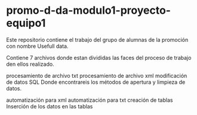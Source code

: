 # promo-d-da-modulo1-proyecto-equipo1
Este repositorio contiene el trabajo del grupo de alumnas de la promoción con nombre Usefull data. 

Contiene 7 archivos donde estan divididas las faces del proceso de trabajo den ellos realizado.

 procesamiento de archivo txt
 procesamiento de archivo xml
 modificación de datos SQL
Donde encontrareis los métodos de apertura y limpieza de datos.

 automatización para xml
 automatización para txt
 creación de tablas
Inserción de los datos en las tablas 
